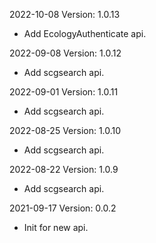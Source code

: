 2022-10-08 Version: 1.0.13
- Add EcologyAuthenticate api.

2022-09-08 Version: 1.0.12
- Add scgsearch api.

2022-09-01 Version: 1.0.11
- Add scgsearch api.

2022-08-25 Version: 1.0.10
- Add scgsearch api.

2022-08-22 Version: 1.0.9
- Add scgsearch api.

2021-09-17 Version: 0.0.2
- Init for new api.

